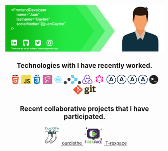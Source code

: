 <div align="center">
<img src="https://github.com/Gaybre/Gaybre/blob/master/img/portada2.png?raw=true" alt="portada-frontend-dev">

## Technologies with I have recently worked.

<img height="30" src="https://github.com/Gaybre/Gaybre/blob/master/img/icons/html.png?raw=true" alt="html5-icon">
<img height="30" src="https://github.com/Gaybre/Gaybre/blob/master/img/icons/javascript.png?raw=true" alt="javascript-icon">
<img height="30" src="https://github.com/Gaybre/Gaybre/blob/master/img/icons/css.png?raw=true" alt="css-icon">
<img height="30" src="https://github.com/Gaybre/Gaybre/blob/master/img/icons/sass.png?raw=true" alt="sass-icon">
<img height="30" src="https://github.com/Gaybre/Gaybre/blob/master/img/icons/react.png?raw=true" alt="react-icon">
<img height="30" src="https://github.com/Gaybre/Gaybre/blob/master/img/icons/reactRouter.png?raw=true" alt="reactRouter-icon">
<img height="30" src="https://github.com/Gaybre/Gaybre/blob/master/img/icons/redux.png?raw=true" alt="redux-icon">
<img height="30" src="https://github.com/Gaybre/Gaybre/blob/master/img/icons/graphql.png?raw=true" alt="graphql-icon">
<img height="30" src="https://github.com/Gaybre/Gaybre/blob/master/img/icons/apollo.png?raw=true" alt="apollo-icon">
<img height="30" src="https://github.com/Gaybre/Gaybre/blob/master/img/icons/apollo.png?raw=true" alt="babel">
<img height="30" src="https://github.com/Gaybre/Gaybre/blob/master/img/icons/apollo.png?raw=true" alt="webpack">
<img height="30" src="https://github.com/Gaybre/Gaybre/blob/master/img/icons/apollo.png?raw=true" alt="jest">
<img height="30" src="https://github.com/Gaybre/Gaybre/blob/master/img/icons/terminal.png?raw=true" alt="terminal-icon">
<img height="30" src="https://github.com/Gaybre/Gaybre/blob/master/img/icons/git.png?raw=true" alt="git-icon">

<br />

## Recent collaborative projects that I have participated.

<div align="center">
  <a href="https://github.com/Gaybre/ourclothe">
    <img height="60" src="https://github.com/Gaybre/Gaybre/blob/master/img/icons-projects/ourclothe.png?raw=true" alt="notion-icon">
    ourclothe
  </a>
  <a href="https://github.com/T-rexpace/T-rexpace_Proyect">
    <img height="60" src="https://github.com/Gaybre/Gaybre/blob/master/img/icons-projects/t-rexpace.png?raw=true" alt="figma-icon">
    T-rexpace
  </a>
<div>

</div>

<!--
**Gaybre/Gaybre** is a ✨ _special_ ✨ repository because its `README.md` (this file) appears on your GitHub profile.

Here are some ideas to get you started:

- 🔭 I’m currently working on ...
- 🌱 I’m currently learning ...
- 👯 I’m looking to collaborate on ...
- 🤔 I’m looking for help with ...
- 💬 Ask me about ...
- 📫 How to reach me: ...
- 😄 Pronouns: ...
- ⚡ Fun fact: ...
-->

